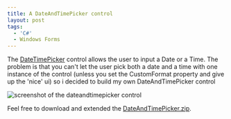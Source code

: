 ```yaml
---
title: A DateAndTimePicker control
layout: post
tags:
  - 'C#'
  - Windows Forms
---
```

The [DateTimePicker](http://msdn2.microsoft.com/en-us/library/system.windows.forms.datetimepicker.aspx) control allows the user to input a Date or a Time. The problem is that you can't let the user pick both a date and a time with one instance of the control (unless you set the CustomFormat property and give up the 'nice' ui) so i decided to build my own DateAndTimePicker control

![screenshot of the dateandtimepicker control](http://www.timvw.be/wp-content/images/dateandtimepicker.jpg)

Feel free to download and extended the [DateAndTimePicker.zip](http://www.timvw.be/wp-content/code/csharp/DateAndTimePicker.zip).
